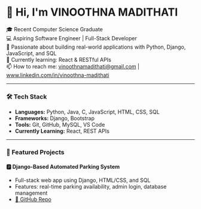 # 👋 Hi, I'm VINOOTHNA MADITHATI

🎓 Recent Computer Science Graduate  
💻 Aspiring Software Engineer | Full-Stack Developer  
🚀 Passionate about building real-world applications with Python, Django, JavaScript, and SQL  
🌱 Currently learning: React & RESTful APIs  
📫 How to reach me: vinoothnamadithati@gmail.com | www.linkedin.com/in/vinoothna-madithati  

---

### 🛠️ Tech Stack
- **Languages:** Python, Java, C, JavaScript, HTML, CSS, SQL  
- **Frameworks:** Django, Bootstrap  
- **Tools:** Git, GitHub, MySQL, VS Code  
- **Currently Learning:** React, REST APIs

---

### 📌 Featured Projects

#### 🅿️ Django-Based Automated Parking System  
- Full-stack web app using Django, HTML/CSS, and SQL  
- Features: real-time parking availability, admin login, database management  
- [🔗 GitHub Repo](https://github.com/vinoothna-/parking-system)  






